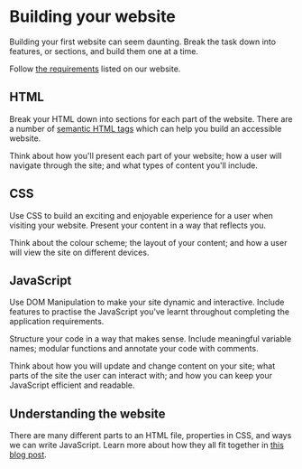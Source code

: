 # Building your website

Building your first website can seem daunting. Break the task down into features, or sections, and build them one at a time.

Follow [the requirements](https://www.foundersandcoders.com/requirements/website) listed on our website.

## HTML

Break your HTML down into sections for each part of the website. There are a number of [semantic HTML tags](https://www.w3schools.com/html/html5_semantic_elements.asp) which can help you build an accessible website.

Think about how you'll present each part of your website; how a user will navigate through the site; and what types of content you'll include.

## CSS

Use CSS to build an exciting and enjoyable experience for a user when visiting your website. Present your content in a way that reflects you.

Think about the colour scheme; the layout of your content; and how a user will view the site on different devices.

## JavaScript

Use DOM Manipulation to make your site dynamic and interactive. Include features to practise the JavaScript you've learnt throughout completing the application requirements.

Structure your code in a way that makes sense. Include meaningful variable names; modular functions and annotate your code with comments.

Think about how you will update and change content on your site; what parts of the site the user can interact with; and how you can keep your JavaScript efficient and readable.

## Understanding the website

There are many different parts to an HTML file, properties in CSS, and ways we can write JavaScript. Learn more about how they all fit together in [this blog post](https://oliverjam.es/blog/complete-guide-to-making-web-pages/).
